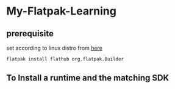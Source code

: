 # My-Flatpak-Learning

## prerequisite

set according to linux distro from [here](https://flatpak.org/setup/)

```bash
flatpak install flathub org.flatpak.Builder
```

## To Install a runtime and the matching SDK
